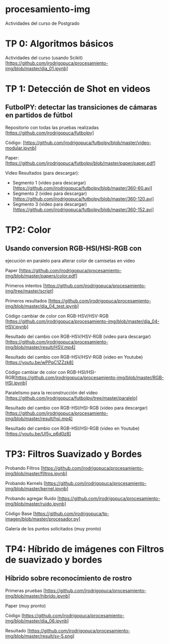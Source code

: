 # procesamiento-img
Actividades del curso de Postgrado

# TP 0: Algoritmos básicos
Actividades del curso (usando Scikit)[https://github.com/jrodrigopuca/procesamiento-img/blob/master/dia_01.ipynb]

# TP 1: Detección de Shot en videos
## FutbolPY: detectar las transiciones de cámaras en partidos de fútbol

Repositorio con todas las pruebas realizadas [https://github.com/jrodrigopuca/futbolpy]

Código: [https://github.com/jrodrigopuca/futbolpy/blob/master/video-modular.ipynb]

Paper: [https://github.com/jrodrigopuca/futbolpy/blob/master/paper/paper.pdf]

Video Resultados (para descargar):
- Segmento 1 (video para descargar) [https://github.com/jrodrigopuca/futbolpy/blob/master/360-60.avi]
- Segmento 2 (video para descargar) [https://github.com/jrodrigopuca/futbolpy/blob/master/360-120.avi]
- Segmento 3 (video para descargar) [https://github.com/jrodrigopuca/futbolpy/blob/master/360-152.avi]

# TP2: Color
## Usando conversion RGB-HSI/HSI-RGB con
ejecución en paralelo para alterar color de camisetas en video

Paper [https://github.com/jrodrigopuca/procesamiento-img/blob/master/papers/color.pdf]

Primeros intentos [https://github.com/jrodrigopuca/procesamiento-img/tree/master/script]

Primeros resultados [https://github.com/jrodrigopuca/procesamiento-img/blob/master/dia_04_test.ipynb]

Código cambiar de color con RGB-HSV/HSV-RGB [https://github.com/jrodrigopuca/procesamiento-img/blob/master/dia_04-HSV.ipynb]

Resultado del cambio con RGB-HSV/HSV-RGB (video para descargar)[https://github.com/jrodrigopuca/procesamiento-img/blob/master/result/HSV.mp4]

Resultado del cambio con RGB-HSV/HSV-RGB (video en Youtube)[https://youtu.be/wPPqC1ZZzk8]

Código cambiar de color con RGB-HSI/HSI-RGB[https://github.com/jrodrigopuca/procesamiento-img/blob/master/RGB-HSI.ipynb]

Paralelismo para la reconstrucción del video [https://github.com/jrodrigopuca/futbolpy/tree/master/paralelo]

Resultado del cambio con RGB-HSI/HSI-RGB (video para descargar)[https://github.com/jrodrigopuca/procesamiento-img/blob/master/result/hsi.mp4]

Resultado del cambio con RGB-HSI/HSI-RGB (video en Youtube)[https://youtu.be/UI5y_p6d0z8]

# TP3: Filtros Suavizado y Bordes

Probando Filtros [https://github.com/jrodrigopuca/procesamiento-img/blob/master/filtros.ipynb]

Probando Kernels [https://github.com/jrodrigopuca/procesamiento-img/blob/master/kernel.ipynb]

Probando agregar Ruido [https://github.com/jrodrigopuca/procesamiento-img/blob/master/ruido.ipynb]

Código Base [https://github.com/jrodrigopuca/tp-imagen/blob/master/procesador.py]

Galería de los puntos solicitados (muy pronto)

# TP4: Híbrido de imágenes con Filtros de suavizado y bordes
## Híbrido sobre reconocimiento de rostro

Primeras pruebas [https://github.com/jrodrigopuca/procesamiento-img/blob/master/hibrido.ipynb]

Paper (muy pronto)

Código [https://github.com/jrodrigopuca/procesamiento-img/blob/master/dia_06.ipynb]

Resultado [https://github.com/jrodrigopuca/procesamiento-img/blob/master/result/sv-5.png]